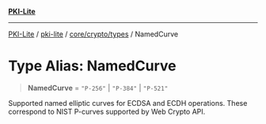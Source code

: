 [**PKI-Lite**](../../../../../README.md)

---

[PKI-Lite](../../../../../README.md) / [pki-lite](../../../../README.md) / [core/crypto/types](../README.md) / NamedCurve

# Type Alias: NamedCurve

> **NamedCurve** = `"P-256"` \| `"P-384"` \| `"P-521"`

Supported named elliptic curves for ECDSA and ECDH operations.
These correspond to NIST P-curves supported by Web Crypto API.
